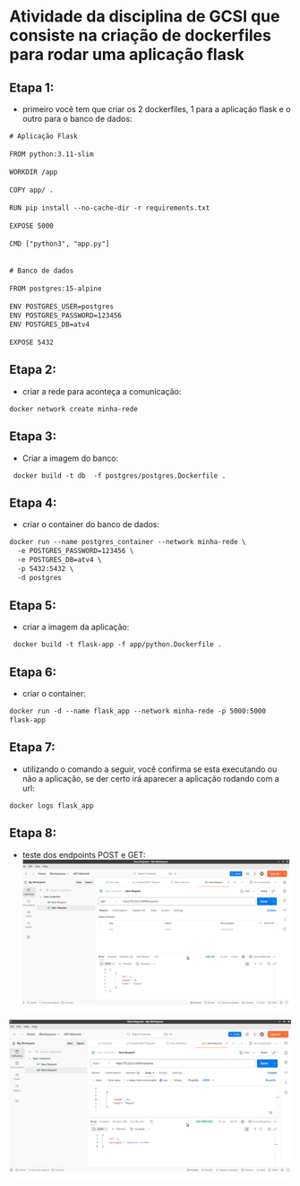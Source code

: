 # Atividade da disciplina de GCSI que consiste na criação de dockerfiles para rodar uma aplicação flask

## Etapa 1:
- primeiro você tem que criar os 2 dockerfiles, 1 para a aplicação flask e o outro para o banco de dados:

```
# Aplicação Flask

FROM python:3.11-slim

WORKDIR /app

COPY app/ .

RUN pip install --no-cache-dir -r requirements.txt

EXPOSE 5000

CMD ["python3", "app.py"]


# Banco de dados

FROM postgres:15-alpine

ENV POSTGRES_USER=postgres
ENV POSTGRES_PASSWORD=123456
ENV POSTGRES_DB=atv4

EXPOSE 5432

``` 

## Etapa 2:
- criar a rede para aconteça a comunicação:
```
docker network create minha-rede
```
## Etapa 3:
- Criar a imagem do banco:

```
 docker build -t db  -f postgres/postgres.Dockerfile .
```

## Etapa 4: 
- criar o container do banco de dados:
```
docker run --name postgres_container --network minha-rede \
  -e POSTGRES_PASSWORD=123456 \
  -e POSTGRES_DB=atv4 \
  -p 5432:5432 \
  -d postgres
```


## Etapa 5:
- criar a imagem da aplicação:
```
 docker build -t flask-app -f app/python.Dockerfile .
```

## Etapa 6:
- criar o container:
```
docker run -d --name flask_app --network minha-rede -p 5000:5000 flask-app

```
## Etapa 7:
- utilizando o comando a seguir, você confirma se esta executando ou não a aplicação, se der certo irá aparecer a aplicação rodando com a url:

```
docker logs flask_app
```

## Etapa 8:
- teste dos endpoints POST e GET:
![Tela da aplicação](img/get.png)

![Tela da aplicação](img/Postc.png)

